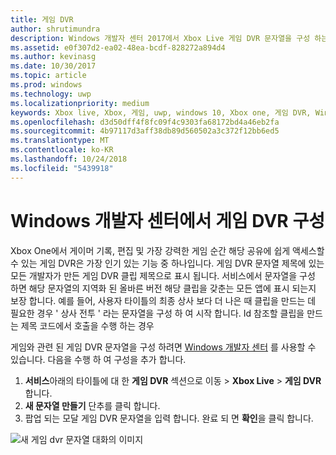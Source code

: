 ```yaml
---
title: 게임 DVR
author: shrutimundra
description: Windows 개발자 센터 2017에서 Xbox Live 게임 DVR 문자열을 구성 하는 방법을 알아봅니다
ms.assetid: e0f307d2-ea02-48ea-bcdf-828272a894d4
ms.author: kevinasg
ms.date: 10/30/2017
ms.topic: article
ms.prod: windows
ms.technology: uwp
ms.localizationpriority: medium
keywords: Xbox live, Xbox, 게임, uwp, windows 10, Xbox one, 게임 DVR, Windows 개발자 센터
ms.openlocfilehash: d3d50dff4f8fc09f4c9303fa68172bd4a46eb2fa
ms.sourcegitcommit: 4b97117d3aff38db89d560502a3c372f12bb6ed5
ms.translationtype: MT
ms.contentlocale: ko-KR
ms.lasthandoff: 10/24/2018
ms.locfileid: "5439918"
---
```

# <a name="configuring-game-dvr-on-windows-dev-center"></a>Windows 개발자 센터에서 게임 DVR 구성

Xbox One에서 게이머 기록, 편집 및 가장 강력한 게임 순간 해당 공유에 쉽게 액세스할 수 있는 게임 DVR은 가장 인기 있는 기능 중 하나입니다. 게임 DVR 문자열 제목에 있는 모든 개발자가 만든 게임 DVR 클립 제목으로 표시 됩니다. 서비스에서 문자열을 구성 하면 해당 문자열의 지역화 된 올바른 버전 해당 클립을 갖춘는 모든 앱에 표시 되는지 보장 합니다. 예를 들어, 사용자 타이틀의 최종 상사 보다 더 나은 때 클립을 만드는 데 필요한 경우 ' 상사 전투 ' 라는 문자열을 구성 하 여 시작 합니다. Id 참조할 클립을 만드는 제목 코드에서 호출을 수행 하는 경우

게임와 관련 된 게임 DVR 문자열을 구성 하려면 [Windows 개발자 센터](https://developer.microsoft.com/dashboard) 를 사용할 수 있습니다. 다음을 수행 하 여 구성을 추가 합니다.

1. **서비스**아래의 타이틀에 대 한 **게임 DVR** 섹션으로 이동 > **Xbox Live** > **게임 DVR**합니다.
2. **새 문자열 만들기** 단추를 클릭 합니다.
3. 팝업 되는 모달 게임 DVR 문자열을 입력 합니다. 완료 되 면 **확인**을 클릭 합니다.

![새 게임 dvr 문자열 대화의 이미지](../../images/dev-center/game-dvr/game-dvr-1.png)
